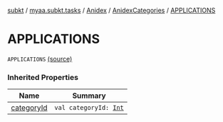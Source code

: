 [subkt](../../../index.md) / [myaa.subkt.tasks](../../index.md) / [Anidex](../index.md) / [AnidexCategories](index.md) / [APPLICATIONS](./-a-p-p-l-i-c-a-t-i-o-n-s.md)

# APPLICATIONS

`APPLICATIONS` [(source)](https://github.com/Myaamori/SubKt/blob/0.1.12/src/main/kotlin/myaa/subkt/tasks/tasks.kt#L1057)

### Inherited Properties

| Name | Summary |
|---|---|
| [categoryId](category-id.md) | `val categoryId: `[`Int`](https://kotlinlang.org/api/latest/jvm/stdlib/kotlin/-int/index.html) |
